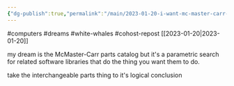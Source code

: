 ```yaml
---
{"dg-publish":true,"permalink":"/main/2023-01-20-i-want-mc-master-carr-but-for-related-software-libraries/","noteIcon":"","created":"2023-08-09T16:47:04.484-04:00","updated":"2023-10-06T22:46:42.961-04:00"}
---
```


#computers #dreams #white-whales #cohost-repost 
[[2023-01-20\|2023-01-20]]

my dream is the McMaster-Carr parts catalog but it's a parametric search for related software libraries that do the thing you want them to do.

take the interchangeable parts thing to it's logical conclusion